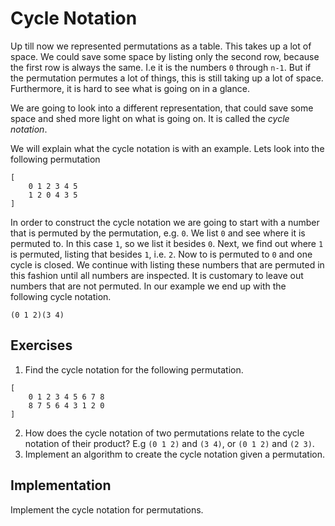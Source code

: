 # Cycle Notation

Up till now we represented permutations as a table. This takes up a lot of
space. We could save some space by listing only the second row, because the
first row is always the same. I.e it is the numbers `0` through `n-1`. But if
the permutation permutes a lot of things, this is still taking up a lot of
space. Furthermore, it is hard to see what is going on in a glance.

We are going to look into a different representation, that could save some space
and shed more light on what is going on. It is called the *cycle notation*.

We will explain what the cycle notation is with an example. Lets look into the
following permutation

```plain
[
    0 1 2 3 4 5
    1 2 0 4 3 5
]
```

In order to construct the cycle notation we are going to start with a number
that is permuted by the permutation, e.g. `0`. We list `0` and see where it is
permuted to. In this case `1`, so we list it besides `0`. Next, we find out where
`1` is permuted, listing that besides `1`, i.e. `2`. Now to is permuted to `0`
and one cycle is closed. We continue with listing these numbers that are
permuted in this fashion until all numbers are inspected. It is customary to
leave out numbers that are not permuted. In our example we end up with the
following cycle notation.

```plain
(0 1 2)(3 4)
```

## Exercises

1. Find the cycle notation for the following permutation.

```plain
[
    0 1 2 3 4 5 6 7 8
    8 7 5 6 4 3 1 2 0
]
```

2. How does the cycle notation of two permutations relate to the cycle notation
   of their product? E.g `(0 1 2)` and `(3 4)`, or `(0 1 2)` and `(2 3)`.
3. Implement an algorithm to create the cycle notation given a permutation.

## Implementation
Implement the cycle notation for permutations.
